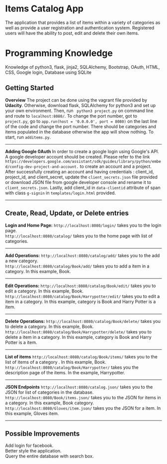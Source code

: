 # Items Catalog App

The application that provides a list of items within a variety of categories as well as provide a user registration and authentication system. Registered users will have the ability to post, edit and delete their own items.


# Programming Knowledge

Knowledge of python3, flask, jinja2, SQLAlchemy, Bootstrap, OAuth, HTML, CSS, Google login, Database using SQLite

## Getting Started
**Overview**
The project can be done using the vagrant file provided by **Udacity**. Otherwise, download flask, SQLAlchemy for python3 and set up your own environment. Then, run ` python3 project.py` on command line and route to `localhost:8080/`. To change the port number, got to `project.py`, go to  `app.run(host = '0.0.0.0', port = 8080)` on the last line of the code and change the port number. There should be categories and items populated in the database otherwise the app will show nothing. To start, run ``additems.py``.

---
**Adding Google 0Auth**
In order to create a google login using Google's API. A google developer account should be created. Please refer to the link ``https://developers.google.com/assistant/sdk/guides/library/python/embed/config-dev-project-and-account.`` to create an account and a project. After successfully creating an account and having credentials : client_id, project_id, and client_secret, update the ``client_secrets.json`` file provided or download JSON file from google developer console and rename it to ``client_secrets.json``. Lastly, add client_id in ``data-clientid`` attribute of span with class ``g-signin`` in ``templates/login.html`` provided.

---

## Create, Read, Update, or Delete entries
**Login and Home Page:**
`http://localhost:8080/login/` takes you to the login page. <br />
`http://localhost:8080/catalog/` takes you to the home page with list of categories.

---
**Add Operations:**
`http://localhost:8080/catalog/add/` takes you to the add  a new category. <br />
`﻿http://localhost:8080/catalog/Book/add/` takes you to add a item in a category. In this example, Book.

---
**Edit Operations:**
`http://localhost:8080/catalog/Book/edit/` takes you to edit a category. In this example, Book. <br />
``http://localhost:8080/catalog/Book/Harrypotter/edit/`` takes you to edit a item in a category. In this example, category is Book and Harry Potter is a item.

---
**Delete Operations:**
`http://localhost:8080/catalog/Book/delete/` takes you to delete a category. In this example, Book. <br />
``http://localhost:8080/catalog/Book/Harrypotter/delete/`` takes you to delete a item in a category. In this example, category is Book and Harry Potter is a item.

---
**List of items**
`http://localhost:8080/catalog/Book/items/` takes you to the list of items of a category . In this example, Book. <br />
``http://localhost:8080/catalog/Book/Harrypotter/`` takes you the description page of the items. In the example, Harrypotter.

---
**JSON Endpoints**
``http://localhost:8080/catalog.json/`` takes you to the JSON for list of categories in the database. <br />
``http://localhost:8080/Book/items.json/`` takes you to the JSON for items in a category. In this example, Book category. <br />
``http://localhost:8080/Gloves/item.json/`` takes you the JSON for a item. In this example, Gloves item.

---
## Possible Improvements
Add login for facebook. <br />
Better style the application.<br />
Query the entire database with search box. <br />



